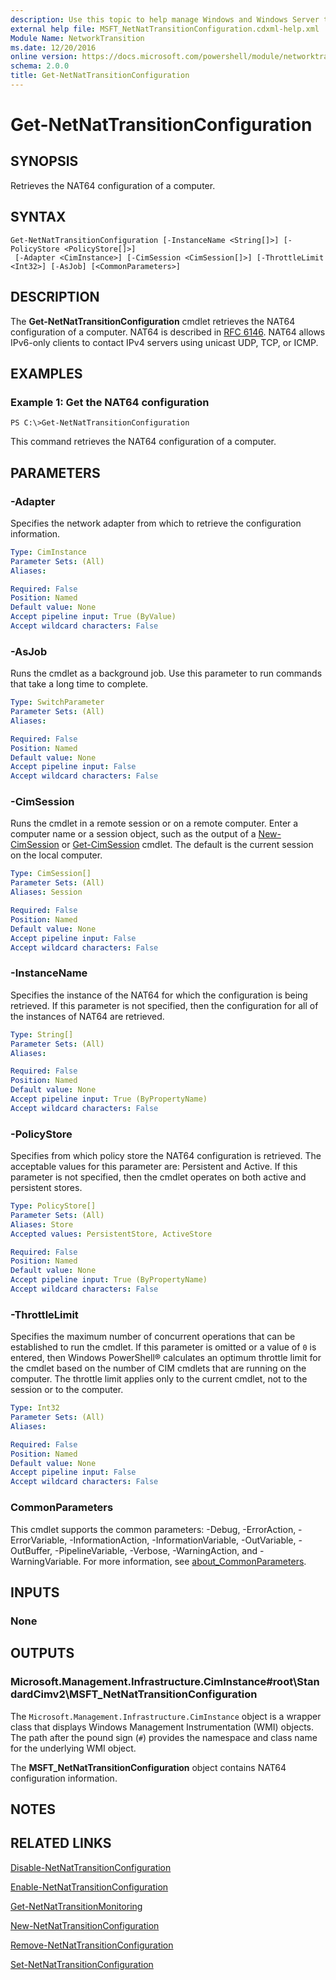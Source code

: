 ```yaml
---
description: Use this topic to help manage Windows and Windows Server technologies with Windows PowerShell.
external help file: MSFT_NetNatTransitionConfiguration.cdxml-help.xml
Module Name: NetworkTransition
ms.date: 12/20/2016
online version: https://docs.microsoft.com/powershell/module/networktransition/get-netnattransitionconfiguration?view=windowsserver2019-ps&wt.mc_id=ps-gethelp
schema: 2.0.0
title: Get-NetNatTransitionConfiguration
---
```


# Get-NetNatTransitionConfiguration

## SYNOPSIS
Retrieves the NAT64 configuration of a computer.

## SYNTAX

```
Get-NetNatTransitionConfiguration [-InstanceName <String[]>] [-PolicyStore <PolicyStore[]>]
 [-Adapter <CimInstance>] [-CimSession <CimSession[]>] [-ThrottleLimit <Int32>] [-AsJob] [<CommonParameters>]
```

## DESCRIPTION
The **Get-NetNatTransitionConfiguration** cmdlet retrieves the NAT64 configuration of a computer.
NAT64 is described in [RFC 6146](https://tools.ietf.org/html/rfc6147).
NAT64 allows IPv6-only clients to contact IPv4 servers using unicast UDP, TCP, or ICMP.

## EXAMPLES

### Example 1: Get the NAT64 configuration
```
PS C:\>Get-NetNatTransitionConfiguration
```

This command retrieves the NAT64 configuration of a computer.

## PARAMETERS

### -Adapter
Specifies the network adapter from which to retrieve the configuration information.

```yaml
Type: CimInstance
Parameter Sets: (All)
Aliases: 

Required: False
Position: Named
Default value: None
Accept pipeline input: True (ByValue)
Accept wildcard characters: False
```

### -AsJob
Runs the cmdlet as a background job. Use this parameter to run commands that take a long time to complete.

```yaml
Type: SwitchParameter
Parameter Sets: (All)
Aliases: 

Required: False
Position: Named
Default value: None
Accept pipeline input: False
Accept wildcard characters: False
```

### -CimSession
Runs the cmdlet in a remote session or on a remote computer.
Enter a computer name or a session object, such as the output of a [New-CimSession](https://go.microsoft.com/fwlink/p/?LinkId=227967) or [Get-CimSession](https://go.microsoft.com/fwlink/p/?LinkId=227966) cmdlet.
The default is the current session on the local computer.

```yaml
Type: CimSession[]
Parameter Sets: (All)
Aliases: Session

Required: False
Position: Named
Default value: None
Accept pipeline input: False
Accept wildcard characters: False
```

### -InstanceName
Specifies the instance of the NAT64 for which the configuration is being retrieved.
If this parameter is not specified, then the configuration for all of the instances of NAT64 are retrieved.

```yaml
Type: String[]
Parameter Sets: (All)
Aliases: 

Required: False
Position: Named
Default value: None
Accept pipeline input: True (ByPropertyName)
Accept wildcard characters: False
```

### -PolicyStore
Specifies from which policy store the NAT64 configuration is retrieved.
The acceptable values for this parameter are: Persistent and Active.
If this parameter is not specified, then the cmdlet operates on both active and persistent stores.

```yaml
Type: PolicyStore[]
Parameter Sets: (All)
Aliases: Store
Accepted values: PersistentStore, ActiveStore

Required: False
Position: Named
Default value: None
Accept pipeline input: True (ByPropertyName)
Accept wildcard characters: False
```

### -ThrottleLimit
Specifies the maximum number of concurrent operations that can be established to run the cmdlet.
If this parameter is omitted or a value of `0` is entered, then Windows PowerShell® calculates an optimum throttle limit for the cmdlet based on the number of CIM cmdlets that are running on the computer.
The throttle limit applies only to the current cmdlet, not to the session or to the computer.

```yaml
Type: Int32
Parameter Sets: (All)
Aliases: 

Required: False
Position: Named
Default value: None
Accept pipeline input: False
Accept wildcard characters: False
```

### CommonParameters
This cmdlet supports the common parameters: -Debug, -ErrorAction, -ErrorVariable, -InformationAction, -InformationVariable, -OutVariable, -OutBuffer, -PipelineVariable, -Verbose, -WarningAction, and -WarningVariable. For more information, see [about_CommonParameters](https://go.microsoft.com/fwlink/?LinkID=113216).

## INPUTS

### None

## OUTPUTS

### Microsoft.Management.Infrastructure.CimInstance#root\StandardCimv2\MSFT_NetNatTransitionConfiguration
The `Microsoft.Management.Infrastructure.CimInstance` object is a wrapper class that displays Windows Management Instrumentation (WMI) objects.
The path after the pound sign (`#`) provides the namespace and class name for the underlying WMI object.


The **MSFT_NetNatTransitionConfiguration** object contains NAT64 configuration information.

## NOTES

## RELATED LINKS

[Disable-NetNatTransitionConfiguration](./Disable-NetNatTransitionConfiguration.md)

[Enable-NetNatTransitionConfiguration](./Enable-NetNatTransitionConfiguration.md)

[Get-NetNatTransitionMonitoring](./Get-NetNatTransitionMonitoring.md)

[New-NetNatTransitionConfiguration](./New-NetNatTransitionConfiguration.md)

[Remove-NetNatTransitionConfiguration](./Remove-NetNatTransitionConfiguration.md)

[Set-NetNatTransitionConfiguration](./Set-NetNatTransitionConfiguration.md)

